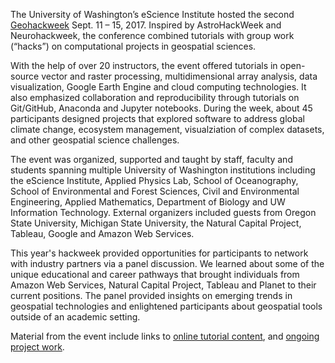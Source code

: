 The University of Washington’s eScience Institute hosted the second [Geohackweek](href="https://geohackweek.github.io/ghw2017/) Sept. 11 – 15, 2017. Inspired by AstroHackWeek and Neurohackweek, the conference combined tutorials with group work (“hacks”) on computational projects in geospatial sciences.

With the help of over 20 instructors, the event offered tutorials in open-source vector and raster processing, multidimensional array analysis, data visualization, Google Earth Engine and cloud computing technologies. It also emphasized collaboration and reproducibility through tutorials on Git/GitHub, Anaconda and Jupyter notebooks. During the week, about 45 participants designed projects that explored software to address global climate change, ecosystem management, visualziation of complex datasets, and other geospatial science challenges.

The event was organized, supported and taught by staff, faculty and students spanning multiple University of Washington institutions including the eScience Institute, Applied Physics Lab, School of Oceanography, School of Environmental and Forest Sciences, Civil and Environmental Engineering, Applied Mathematics, Department of Biology and UW Information Technology. External organizers included guests from Oregon State University, Michigan State University, the Natural Capital Project, Tableau, Google and Amazon Web Services.  

This year's hackweek provided opportunities for participants to network with industry partners via a panel discussion. We learned about some of the unique educational and career pathways that brought individuals from Amazon Web Services, Natural Capital Project, Tableau and Planet to their current positions. The panel provided insights on emerging trends in geospatial technologies and enlightened participants about geospatial tools outside of an academic setting. 

Material from the event include links to [online tutorial content](https://github.com/uwescience/eScience_tutorials), and [ongoing project work](https://github.com/geohackweek/ghw2017/tree/master/projects).
